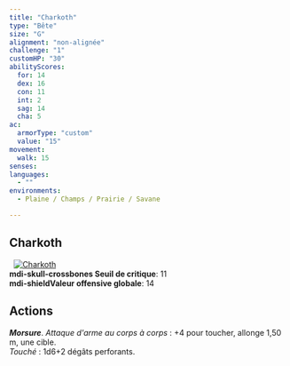 ```yaml
---
title: "Charkoth"
type: "Bête"
size: "G"
alignment: "non-alignée"
challenge: "1"
customHP: "30"
abilityScores:
  for: 14
  dex: 16
  con: 11
  int: 2
  sag: 14
  cha: 5
ac:
  armorType: "custom"
  value: "15"
movement:
  walk: 15
senses:
languages:
  - ""
environments:
  - Plaine / Champs / Prairie / Savane

---
```

## Charkoth
&nbsp;
[![Charkoth](https://www.douaratil.fr/illustrations/bete/charkothm.png)](https://www.douaratil.fr/illustrations/bete/charkoth.jpg)  
**<v-icon>mdi-skull-crossbones</v-icon> Seuil de critique**: 11        
**<v-icon>mdi-shield</v-icon>Valeur offensive globale**: 14   
## Actions
_**Morsure**_. _Attaque d'arme au corps à corps_ : +4 pour toucher, allonge 1,50 m, une cible.  
_Touché_ : 1d6+2 dégâts perforants.
